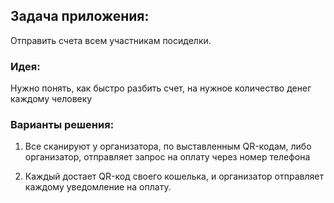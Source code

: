 ## Задача приложения:

Отправить счета всем участникам посиделки.



### Идея:

Нужно понять, как быстро разбить счет, на нужное количество денег каждому человеку



### Варианты решения:

1. Все сканируют у организатора, по выставленным QR-кодам, либо организатор, отправляет запрос на оплату через номер телефона

2. Каждый достает QR-код своего кошелька, и организатор отправляет каждому уведомление на оплату.
